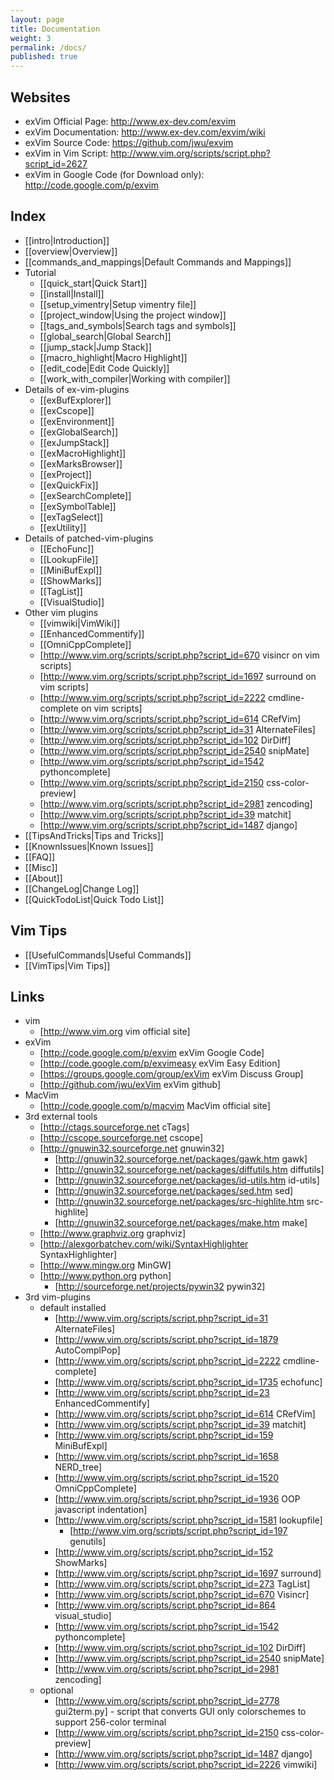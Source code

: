 ```yaml
---
layout: page
title: Documentation
weight: 3
permalink: /docs/
published: true
---
```


## Websites

* exVim Official Page: http://www.ex-dev.com/exvim
* exVim Documentation: http://www.ex-dev.com/exvim/wiki
* exVim Source Code: https://github.com/jwu/exvim
* exVim in Vim Script: http://www.vim.org/scripts/script.php?script_id=2627
* exVim in Google Code (for Download only): http://code.google.com/p/exvim

## Index

* [[intro|Introduction]]
* [[overview|Overview]]
* [[commands_and_mappings|Default Commands and Mappings]]
* Tutorial
  * [[quick_start|Quick Start]]
  * [[install|Install]]
  * [[setup_vimentry|Setup vimentry file]]
  * [[project_window|Using the project window]]
  * [[tags_and_symbols|Search tags and symbols]]
  * [[global_search|Global Search]]
  * [[jump_stack|Jump Stack]]
  * [[macro_highlight|Macro Highlight]]
  * [[edit_code|Edit Code Quickly]]
  * [[work_with_compiler|Working with compiler]]
* Details of ex-vim-plugins
  * [[exBufExplorer]]
  * [[exCscope]]
  * [[exEnvironment]]
  * [[exGlobalSearch]]
  * [[exJumpStack]]
  * [[exMacroHighlight]]
  * [[exMarksBrowser]]
  * [[exProject]]
  * [[exQuickFix]]
  * [[exSearchComplete]]
  * [[exSymbolTable]]
  * [[exTagSelect]]
  * [[exUtility]]
* Details of patched-vim-plugins
  * [[EchoFunc]]
  * [[LookupFile]]
  * [[MiniBufExpl]]
  * [[ShowMarks]]
  * [[TagList]]
  * [[VisualStudio]]
* Other vim plugins
  * [[vimwiki|VimWiki]]
  * [[EnhancedCommentify]]
  * [[OmniCppComplete]]
  * [http://www.vim.org/scripts/script.php?script_id=670 visincr on vim scripts]
  * [http://www.vim.org/scripts/script.php?script_id=1697 surround on vim scripts]
  * [http://www.vim.org/scripts/script.php?script_id=2222 cmdline-complete on vim scripts]
  * [http://www.vim.org/scripts/script.php?script_id=614 CRefVim]
  * [http://www.vim.org/scripts/script.php?script_id=31 AlternateFiles]
  * [http://www.vim.org/scripts/script.php?script_id=102 DirDiff]
  * [http://www.vim.org/scripts/script.php?script_id=2540 snipMate]
  * [http://www.vim.org/scripts/script.php?script_id=1542 pythoncomplete]
  * [http://www.vim.org/scripts/script.php?script_id=2150 css-color-preview]
  * [http://www.vim.org/scripts/script.php?script_id=2981 zencoding]
  * [http://www.vim.org/scripts/script.php?script_id=39 matchit]
  * [http://www.vim.org/scripts/script.php?script_id=1487 django]
* [[TipsAndTricks|Tips and Tricks]]
* [[KnownIssues|Known Issues]]
* [[FAQ]]
* [[Misc]]
* [[About]]
* [[ChangeLog|Change Log]]
* [[QuickTodoList|Quick Todo List]]

## Vim Tips

* [[UsefulCommands|Useful Commands]]
* [[VimTips|Vim Tips]]

## Links

* vim
  * [http://www.vim.org vim official site]
* exVim
  * [http://code.google.com/p/exvim exVim Google Code]
  * [http://code.google.com/p/exvimeasy exVim Easy Edition]
  * [https://groups.google.com/group/exVim exVim Discuss Group]
  * [http://github.com/jwu/exVim exVim github]
* MacVim
  * [http://code.google.com/p/macvim MacVim official site]
* 3rd external tools
  * [http://ctags.sourceforge.net cTags]
  * [http://cscope.sourceforge.net cscope]
  * [http://gnuwin32.sourceforge.net gnuwin32]
    * [http://gnuwin32.sourceforge.net/packages/gawk.htm gawk]
    * [http://gnuwin32.sourceforge.net/packages/diffutils.htm diffutils]
    * [http://gnuwin32.sourceforge.net/packages/id-utils.htm id-utils]
    * [http://gnuwin32.sourceforge.net/packages/sed.htm sed]
    * [http://gnuwin32.sourceforge.net/packages/src-highlite.htm src-highlite]
    * [http://gnuwin32.sourceforge.net/packages/make.htm make]
  * [http://www.graphviz.org graphviz]
  * [http://alexgorbatchev.com/wiki/SyntaxHighlighter SyntaxHighlighter]
  * [http://www.mingw.org MinGW]
  * [http://www.python.org python]
    * [http://sourceforge.net/projects/pywin32 pywin32]
* 3rd vim-plugins
  * default installed
    * [http://www.vim.org/scripts/script.php?script_id=31 AlternateFiles]
    * [http://www.vim.org/scripts/script.php?script_id=1879 AutoComplPop]
    * [http://www.vim.org/scripts/script.php?script_id=2222 cmdline-complete]
    * [http://www.vim.org/scripts/script.php?script_id=1735 echofunc]
    * [http://www.vim.org/scripts/script.php?script_id=23 EnhancedCommentify]
    * [http://www.vim.org/scripts/script.php?script_id=614 CRefVim] 
    * [http://www.vim.org/scripts/script.php?script_id=39 matchit]
    * [http://www.vim.org/scripts/script.php?script_id=159 MiniBufExpl]
    * [http://www.vim.org/scripts/script.php?script_id=1658 NERD_tree]
    * [http://www.vim.org/scripts/script.php?script_id=1520 OmniCppComplete]
    * [http://www.vim.org/scripts/script.php?script_id=1936 OOP javascript indentation]
    * [http://www.vim.org/scripts/script.php?script_id=1581 lookupfile]
      * [http://www.vim.org/scripts/script.php?script_id=197 genutils]
    * [http://www.vim.org/scripts/script.php?script_id=152 ShowMarks]
    * [http://www.vim.org/scripts/script.php?script_id=1697 surround]
    * [http://www.vim.org/scripts/script.php?script_id=273 TagList]
    * [http://www.vim.org/scripts/script.php?script_id=670 Visincr]
    * [http://www.vim.org/scripts/script.php?script_id=864 visual_studio]
    * [http://www.vim.org/scripts/script.php?script_id=1542 pythoncomplete]
    * [http://www.vim.org/scripts/script.php?script_id=102 DirDiff]
    * [http://www.vim.org/scripts/script.php?script_id=2540 snipMate]
    * [http://www.vim.org/scripts/script.php?script_id=2981 zencoding]
  * optional
    * [http://www.vim.org/scripts/script.php?script_id=2778 gui2term.py] - script that converts GUI only colorschemes to support 256-color terminal 
    * [http://www.vim.org/scripts/script.php?script_id=2150 css-color-preview]
    * [http://www.vim.org/scripts/script.php?script_id=1487 django]
    * [http://www.vim.org/scripts/script.php?script_id=2226 vimwiki]
